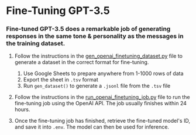 # Fine-Tuning GPT-3.5

### Fine-tuned GPT-3.5 does a remarkable job of generating responses in the same tone & personality as the messages in the training dataset.

1. Follow the instructions in the [gen_openai_finetuning_dataset.py](https://github.com/smokie777/luna-2.0/blob/30fac96b08978be34af05589f6bb2e0a5f6e28f9/python/scripts/gen_openai_finetuning_dataset.py) file to generate a dataset in the correct format for fine-tuning.

   1. Use Google Sheets to prepare anywhere from 1-1000 rows of data
   2. Export the sheet in `.tsv` format
   3. Run `gen_dataset()` to generate a `.jsonl` file from the `.tsv` file

2. Follow the instructions in the [run_openai_finetuning_job.py](https://github.com/smokie777/luna-2.0/blob/30fac96b08978be34af05589f6bb2e0a5f6e28f9/python/scripts/run_openai_finetuning_job.py) file to run the fine-tuning job using the OpenAI API. The job usually finishes within 24 hours.

3. Once the fine-tuning job has finished, retrieve the fine-tuned model's ID, and save it into `.env`. The model can then be used for inference.
